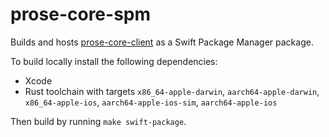 # prose-core-spm

Builds and hosts [prose-core-client](https://github.com/prose-im/prose-core-client) as a Swift Package Manager package.

To build locally install the following dependencies:

- Xcode
- Rust toolchain with targets `x86_64-apple-darwin`, `aarch64-apple-darwin`, `x86_64-apple-ios`, `aarch64-apple-ios-sim`, `aarch64-apple-ios`

Then build by running `make swift-package`.
